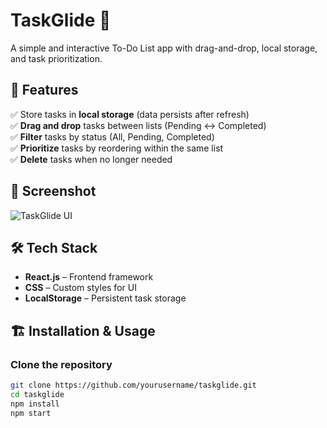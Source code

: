 # TaskGlide 📝  
A simple and interactive To-Do List app with drag-and-drop, local storage, and task prioritization.

## 🚀 Features  
✅ Store tasks in **local storage** (data persists after refresh)  
✅ **Drag and drop** tasks between lists (Pending ↔ Completed)  
✅ **Filter** tasks by status (All, Pending, Completed)  
✅ **Prioritize** tasks by reordering within the same list  
✅ **Delete** tasks when no longer needed  

## 📸 Screenshot  
![TaskGlide UI](./screenshot.png)  

## 🛠 Tech Stack  
- **React.js** – Frontend framework  
- **CSS** – Custom styles for UI  
- **LocalStorage** – Persistent task storage  

## 🏗 Installation & Usage  
### Clone the repository  
```bash
git clone https://github.com/yourusername/taskglide.git
cd taskglide
npm install
npm start
